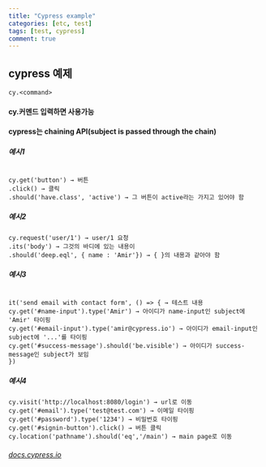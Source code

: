 ```yaml
---
title: "Cypress example"
categories: [etc, test]
tags: [test, cypress]
comment: true
---
```


## cypress 예제

```
cy.<command>
```

#### cy.커멘드 입력하면 사용가능

#### cypress는 **chaining API**(subject is passed through the chain)

##### 예시1

```

cy.get('button') → 버튼
.click() → 클릭
.should('have.class', 'active') → 그 버튼이 active라는 가지고 있어야 함

```

##### 예시2

```
cy.request('user/1') → user/1 요청
.its('body') → 그것의 바디에 있는 내용이
.should('deep.eql', { name : 'Amir'}) → { }의 내용과 같아야 함
```

##### 예시3

```

it('send email with contact form', () => { → 테스트 내용
cy.get('#name-input').type('Amir') → 아이디가 name-input인 subject에 'Amir' 타이핑
cy.get('#email-input').type('amir@cypress.io') → 아이디가 email-input인 subject에 '...'를 타이핑
cy.get('#success-message').should('be.visible') → 아이디가 success-message인 subject가 보임
})

```

##### 예시4

```
cy.visit('http://localhost:8080/login') → url로 이동
cy.get('#email').type('test@test.com') → 이메일 타이핑
cy.get('#password').type('1234') → 비밀번호 타이핑
cy.get('#signin-button').click() → 버튼 클릭
cy.location('pathname').should('eq','/main') → main page로 이동
```

###### [docs.cypress.io](https://docs.cypress.io/guides/overview/why-cypress.html#In-a-nutshell)
